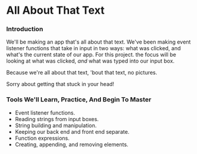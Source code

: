 # All About That Text

### Introduction

We'll be making an app that's all about that text. We've been making event listener functions that take in input in two ways: what was clicked, and what's the current state of our app. For this project. the focus will be looking at what was clicked, _and_ what was typed into our input box.

Because we're all about that text, 'bout that text, no pictures.

Sorry about getting that stuck in your head!


### Tools We'll Learn, Practice, And Begin To Master

* Event listener functions.
* Reading strings from input boxes.
* String building and manipulation.
* Keeping our back end and front end separate.
* Function expressions.
* Creating, appending, and removing elements.


### 